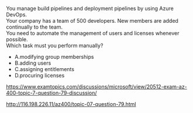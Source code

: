 You manage build pipelines and deployment pipelines by using Azure DevOps.<br/>Your company has a team of 500 developers. New members are added continually to the team.<br/>You need to automate the management of users and licenses whenever possible.<br/>Which task must you perform manually?<br/><ul><li class="multi-choice-item"><span class="multi-choice-letter" data-choice-letter="A">A.</span>modifying group memberships</li><li class="multi-choice-item"><span class="multi-choice-letter" data-choice-letter="B">B.</span>adding users</li><li class="multi-choice-item"><span class="multi-choice-letter" data-choice-letter="C">C.</span>assigning entitlements</li><li class="multi-choice-item correct-hidden"><span class="multi-choice-letter" data-choice-letter="D">D.</span>procuring licenses</li></ul><p><a href="https://www.examtopics.com/discussions/microsoft/view/20512-exam-az-400-topic-7-question-79-discussion/">https://www.examtopics.com/discussions/microsoft/view/20512-exam-az-400-topic-7-question-79-discussion/</a></p><p><a href="http://116.198.226.11/az400/topic-07-question-79.html">http://116.198.226.11/az400/topic-07-question-79.html</a></p><script src="https://giscus.app/client.js"                    data-repo="azsamples/az204"                    data-repo-id="R_kgDOMRXzDQ"                    data-category="General"                    data-category-id="DIC_kwDOMRXzDc4Cgi27"                    data-mapping="pathname"                    data-strict="0"                    data-reactions-enabled="0"                    data-emit-metadata="0"                    data-input-position="bottom"                    data-theme="preferred_color_scheme"                    data-lang="en"                    crossorigin="anonymous"                    async>                    </script>